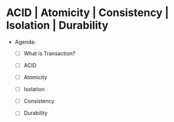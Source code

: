 # ACID | Atomicity | Consistency | Isolation | Durability

- Agenda:
  - [ ] What is Transaction?
  - [ ] ACID
  - [ ] Atomicity
  - [ ] Isolation
  - [ ] Consistency
  - [ ] Durability

